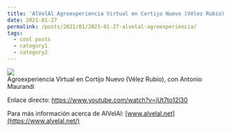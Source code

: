 ```yaml
---
title: 'AlVelAl Agroexperiencia Virtual en Cortijo Nuevo (Vélez Rubio)'
date: 2021-01-27
permalink: /posts/2021/01/2021-01-27-alvelal-agroexperiencia/
tags:
  - cool posts
  - category1
  - category2
---
```


[![](https://amaurandi.github.io/files/alvelal-AgroexperienciaVirtual-amaurandi.png)](https://www.youtube.com/watch?v=jUt7to12l30) <br> Agroexperiencia Virtual en Cortijo Nuevo (Vélez Rubio), con Antonio Maurandi

Enlace directo: <https://www.youtube.com/watch?v=jUt7to12l30>


Para más información acerca de AlVelAl:  [www.alvelal.net](https://www.alvelal.net/)
